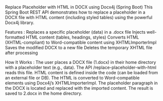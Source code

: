 Replace Placeholder with HTML in DOCX using Docx4j (Spring Boot)
This Spring Boot REST API demonstrates how to replace a placeholder in a DOCX file with HTML content (including styled tables) using the powerful Docx4j library.

 Features :
   Replaces a specific placeholder (data) in a .docx file
   Injects well-formatted HTML content (tables, headings, styles)
   Converts HTML (XHTML-compliant) to Word-compatible content using XHTMLImporterImpl
   Saves the modified DOCX to a new file
   Deletes the temporary XHTML file after processing

 How It Works :
	The user places a DOCX file (1.docx) in their home directory with a placeholder text (e.g., data).
	The API /replace-placeholder-with-html reads this file.
	HTML content is defined inside the code (can be loaded from an external file or DB).
	The HTML is converted to Word-compatible elements using Docx4j’s XHTMLImporterImpl.
	The placeholder paragraph in the DOCX is located and replaced with the imported content.
	The result is saved to 2.docx in the home directory.
